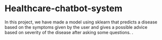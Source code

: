 # Healthcare-chatbot-system
In this project, we have made a model using sklearn that predicts a disease based on the symptoms given by the user and gives a possible advice based on severity of the disease after asking some questions. .
